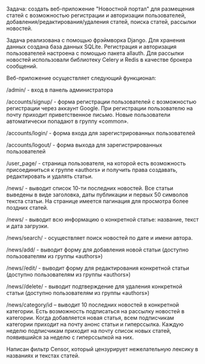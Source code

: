 Задача: создать веб-приложение "Новостной портал" для размещения статей с возможностью регистрации и авторизации пользователей, добавления/редактирования/удаления статей, поиска статей, рассылки новостей.

Задача реализована с помощью фрэймворка Django. Для хранения данных создана база данных SQLite. Регистрация и авторизация пользователей настроена с помощью пакета allauth. Для рассылки новостей использовали библиотеку Celery и Redis в качестве брокера сообщений.

Веб-приложение осуществляет следующий функционал:

/admin/ - вход в панель администратора

/accounts/signup/ - форма регистрации пользователей с возможностью регистрации через аккаунт Google. При регистрации пользователю на почту приходит приветственное письмо. Новые пользователи автоматически попадают в группу «common».

/accounts/login/ - форма входа для зарегистрированных пользователей

/accounts/logout/ - форма выхода для зарегистрированных пользователей

/user_page/ - страница пользователя, на которой есть возможность присоединиться к группе «authors» и получить права создавать, редактировать и удалять статьи.

/news/ - выводит список 10-ти последних новостей. Все статьи выведены в виде заголовка, даты публикации и первых 50 символов текста статьи. На странице имеется пагинация для просмотра более поздних статей.

/news/<id> - выводит всю информацию о конкретной статье: название, текст и дата загрузки.
  
/news/search/ - осуществляет поиск новостей по дате и имени автора.
  
/news/add/ - выводит форму для добавления новой статьи (доступно пользователям из группы «authors»)
  
/news/<id>/edit/ - выводит форму для редактирования конкретной статьи (доступно пользователям из группы «authors»)
  
/news/<id>/delete/ - выводит подтверждение для удаления конкретной статьи (доступно пользователям из группы «authors»)
  
/news/category/id – выводит 10 последних новостей в конкретной категории. Есть возможность подписаться на рассылку новостей в категории. Когда добавляется новая статья, всем подписчикам категории приходит на почту анонс статьи и гиперссылка. Каждую неделю подписчикам приходит на почту список новых статей, появившийся за неделю с гиперссылкой на них.
  
Написан фильтр Censor, который цензурирует нежелательную лексику в названиях и текстах статей.
